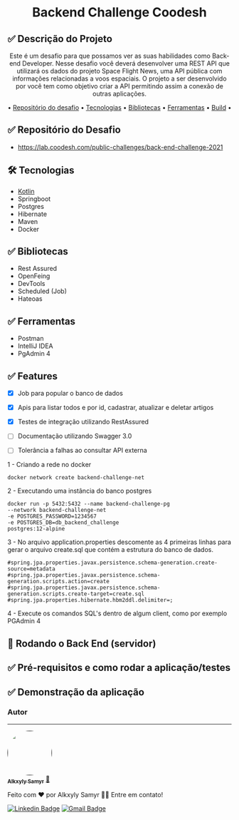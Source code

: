 <h1 align="center">Backend Challenge Coodesh</h1>

##  ✅ Descrição do Projeto
<p align="center">Este é um desafio para que possamos ver as suas habilidades como Back-end Developer.
Nesse desafio você deverá desenvolver uma REST API que utilizará os dados do projeto 
Space Flight News, uma API pública com informações relacionadas a voos espaciais. 
O projeto a ser desenvolvido por você tem como objetivo criar a API permitindo assim a 
conexão de outras aplicações.</p>


<p align="center">
• <a href="#repositorio">Repositório do desafio</a> •
 <a href="#tecnologias">Tecnologias</a> •
 <a href="#bibliotecas">Bibliotecas</a> •
 <a href="#bibliotecas">Ferramentas</a> •
 <a href="#build">Build</a> •
</p>

##  ✅ Repositório do Desafio
* https://lab.coodesh.com/public-challenges/back-end-challenge-2021

##  🛠 Tecnologias
* [Kotlin](https://kotlinlang.org/)
* Springboot
* Postgres
* Hibernate
* Maven
* Docker

##  ✅ Bibliotecas
* Rest Assured
* OpenFeing
* DevTools
* Scheduled (Job)
* Hateoas

##  ✅ Ferramentas
* Postman
* IntelliJ IDEA
* PgAdmin 4

##  ✅ Features

- [x] Job para popular o banco de dados
- [x] Apis para listar todos e por id, cadastrar, atualizar e deletar artigos
- [x] Testes de integração utilizando RestAssured
- [ ] Documentação utilizando Swagger 3.0
- [ ] Tolerância a falhas ao consultar API externa


1 - Criando a rede no docker

```
docker network create backend-challenge-net
```

2 - Executando uma instância do banco postgres

```
docker run -p 5432:5432 --name backend-challenge-pg
--network backend-challenge-net 
-e POSTGRES_PASSWORD=1234567 
-e POSTGRES_DB=db_backend_challenge 
postgres:12-alpine
````

3 - No arquivo application.properties descomente as 4 primeiras linhas para gerar o arquivo create.sql que contém a estrutura do banco de dados.

```
#spring.jpa.properties.javax.persistence.schema-generation.create-source=metadata
#spring.jpa.properties.javax.persistence.schema-generation.scripts.action=create
#spring.jpa.properties.javax.persistence.schema-generation.scripts.create-target=create.sql
#spring.jpa.properties.hibernate.hbm2ddl.delimiter=;
```
4 - Execute os comandos SQL's dentro de algum client, como por exemplo PGAdmin 4

## 🎲 Rodando o Back End (servidor)

## ✅ Pré-requisitos e como rodar a aplicação/testes

## ✅ Demonstração da aplicação

### Autor
---

<a href="">
 <img style="border-radius: 50%;" src="https://avatars.githubusercontent.com/u/4734174?s=420&v=10" width="100px;" alt=""/>
 <br />
 <sub><b>Alkxyly Samyr</b></sub></a> <a href="" title="Git Hub">🚀</a>


Feito com ❤️ por Alkxyly Samyr 👋🏽 Entre em contato!

[![Linkedin Badge](https://img.shields.io/badge/-Alkxyly-blue?style=flat-square&logo=Linkedin&logoColor=white&link=https://www.linkedin.com/in/alkxyly/)](https://www.linkedin.com/in/alkxyly/)
[![Gmail Badge](https://img.shields.io/badge/-alkxyly@gmail.com-c14438?style=flat-square&logo=Gmail&logoColor=white&link=mailto:alkxyly@gmail.com)](mailto:alkxyly@gmail.com)
